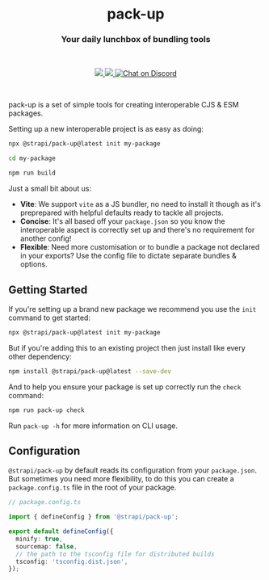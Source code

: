 <h1 align="center">pack-up</h1>
<h3 align="center">Your daily lunchbox of bundling tools</h3>

<br />

<p align="center">
  <a href="https://www.npmjs.com/package/@strapi/pack-up" target="_blank">
    <img src="https://img.shields.io/npm/v/@strapi/pack-up.svg?style=flat&colorA=4945ff&colorB=4945ff" />
  </a>
  <a href="https://www.npmjs.com/package/@strapi/pack-up" target="_blank">
    <img src="https://img.shields.io/npm/dm/@strapi/pack-up.svg?style=flat&colorA=4945ff&colorB=4945ff" />
  </a>
  <a href="https://discord.gg/strapi" target="_blank">
    <img src="https://img.shields.io/discord/811989166782021633?style=flat&colorA=4945ff&colorB=4945ff&label=discord&logo=discord&logoColor=f0f0ff" alt="Chat on Discord" />
  </a>
</p>

<br />

pack-up is a set of simple tools for creating interoperable CJS & ESM packages.

Setting up a new interoperable project is as easy as doing:

```sh
npx @strapi/pack-up@latest init my-package

cd my-package

npm run build
```

Just a small bit about us:

- **Vite**: We support `vite` as a JS bundler, no need to install it though as it's preprepared with helpful defaults ready to tackle all projects.
- **Concise**: It's all based off your `package.json` so you know the interoperable aspect is correctly set up and there's no requirement for another config!
- **Flexible**: Need more customisation or to bundle a package not declared in your exports? Use the config file to dictate separate bundles & options.

## Getting Started

If you're setting up a brand new package we recommend you use the `init` command to get started:

```sh
npx @strapi/pack-up@latest init my-package
```

But if you're adding this to an existing project then just install like every other dependency:

```sh
npm install @strapi/pack-up@latest --save-dev
```

And to help you ensure your package is set up correctly run the `check` command:

```sh
npm run pack-up check
```

Run `pack-up -h` for more information on CLI usage.

## Configuration

`@strapi/pack-up` by default reads its configuration from your `package.json`. But sometimes you need more flexibility, to do this you can create a `package.config.ts` file in the root of your package.

```ts
// package.config.ts

import { defineConfig } from '@strapi/pack-up';

export default defineConfig({
  minify: true,
  sourcemap: false,
  // the path to the tsconfig file for distributed builds
  tsconfig: 'tsconfig.dist.json',
});
```
